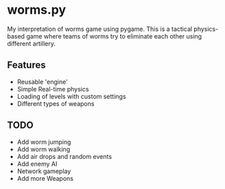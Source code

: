 # worms.py

My interpretation of worms game using pygame.
This is a tactical physics-based game
where teams of worms try to eliminate each other using different artillery.

## Features

* Reusable 'engine'
* Simple Real-time physics
* Loading of levels with custom settings
* Different types of weapons

## TODO

* Add worm jumping
* Add worm walking
* Add air drops and random events
* Add enemy AI
* Network gameplay
* Add more Weapons
